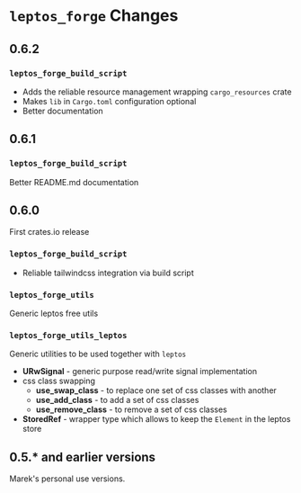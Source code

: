 # `leptos_forge` Changes

## 0.6.2

### `leptos_forge_build_script`

- Adds the reliable resource management wrapping `cargo_resources` crate
- Makes `lib` in `Cargo.toml` configuration optional
- Better documentation

## 0.6.1

### `leptos_forge_build_script`

Better README.md documentation

## 0.6.0

First crates.io release

### `leptos_forge_build_script`

- Reliable tailwindcss integration via build script

### `leptos_forge_utils`

Generic leptos free utils

### `leptos_forge_utils_leptos`

Generic utilities to be used together with `leptos`

- **URwSignal** - generic purpose read/write signal implementation
- css class swapping
  - **use_swap_class** - to replace one set of css classes with another 
  - **use_add_class** - to add a set of css classes
  - **use_remove_class** - to remove a set of css classes
- **StoredRef** - wrapper type which allows to keep the `Element` in the leptos store

## 0.5.* and earlier versions

Marek's personal use versions.
